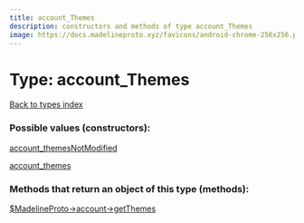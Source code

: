 ```yaml
---
title: account_Themes
description: constructors and methods of type account_Themes
image: https://docs.madelineproto.xyz/favicons/android-chrome-256x256.png
---
```

# Type: account\_Themes  
[Back to types index](index.md)



### Possible values (constructors):

[account\_themesNotModified](../constructors/account_themesNotModified.md)  

[account\_themes](../constructors/account_themes.md)  



### Methods that return an object of this type (methods):

[$MadelineProto->account->getThemes](../methods/account_getThemes.md)  



